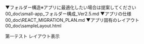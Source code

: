 
▼フォルダー構造※アプリに最適化したい場合は提案してください
00_doc\small-app_フォルダー構成_Ver2.5.md
▼アプリの仕様
00_doc\REACT_MIGRATION_PLAN.md
▼アプリ固有のレイアウト
00_doc\sampleLayout.html


第一テスト
レイアウト表示
